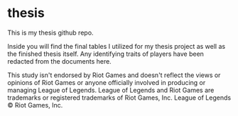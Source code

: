 # thesis
This is my thesis github repo.

Inside you will find the final tables I utilized for my thesis project as well as the finished thesis itself. Any identifying traits of players have been redacted from the documents here.

This study isn't endorsed by Riot Games and doesn't reflect the views or opinions of Riot Games or 
anyone officially involved in producing or managing League of Legends. League of Legends and Riot 
Games are trademarks or registered trademarks of Riot Games, Inc. League of Legends © Riot Games, Inc. 
